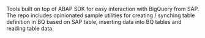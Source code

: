 Tools built on top of ABAP SDK for easy interaction with BigQuery from SAP. The repo includes opinionated sample utilities for creating / synching table definition in BQ based on SAP table, inserting data into BQ tables and reading table data. 
